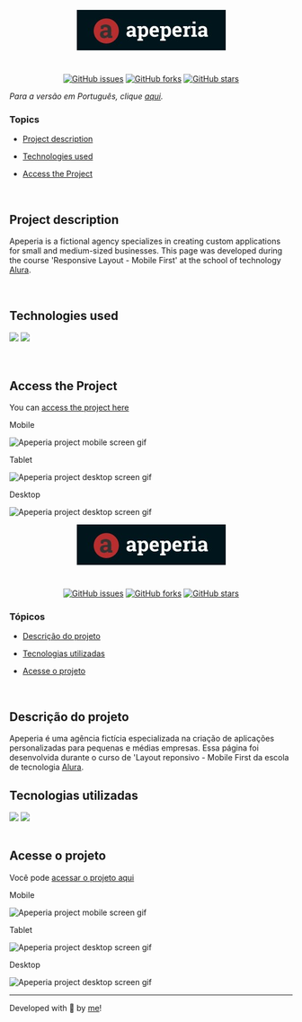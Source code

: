 <p align='center'> <img src="./src/apeperia.jpg" alt="the application logo"> </p>

<h1></h1>

<div align='center'>
	<a href="https://github.com/Caroline-Barbosa-Vilar/apeperia-project/issues"><img alt="GitHub issues" src="https://img.shields.io/github/issues/Caroline-Barbosa-Vilar/apeperia-project"></a>
	<a href="https://github.com/Caroline-Barbosa-Vilar/apeperia-project/network"><img alt="GitHub forks" src="https://img.shields.io/github/forks/Caroline-Barbosa-Vilar/apeperia-project"></a>
	<a href="https://github.com/Caroline-Barbosa-Vilar/apeperia-project/stargazers"><img alt="GitHub stars" src="https://img.shields.io/github/stars/Caroline-Barbosa-Vilar/apeperia-project"></a>
</div>


_Para a versão em Português, clique [aqui](#portuguese)._


### Topics

- [Project description](#project-description)

- [Technologies used](#technologies-used)

<!-- - [What I learned](#what-I-learned)  -->

- [Access the Project](#access-the-project)

<!-- - [Application](#aplication) -->

<br>

## Project description

<p align="justify">

Apeperia is a fictional agency specializes in creating custom applications for small and medium-sized businesses. This page was developed during the course 'Responsive Layout - Mobile First' at the school of technology [Alura](https://www.alura.com.br).

</p>

<br>

## Technologies used

<div>
  <img src="https://img.shields.io/badge/HTML5-E34F26?style=for-the-badge&logo=html5&logoColor=white">
  <img src="https://img.shields.io/badge/CSS3-1572B6?style=for-the-badge&logo=css3&logoColor=white">
</div>

<br>

<!-- ## What I learned

- ;
- .  -->

<br>

## Access the Project

You can [access the project here](https://caroline-barbosa-vilar.github.io/apeperia-project/) 

Mobile

<img src="./apeperia-mobile-screen.gif" alt="Apeperia project mobile screen gif">

Tablet 

<img src="./apeperia-tablet-screen.gif" alt="Apeperia project desktop screen gif">

Desktop 

<img src="./apeperia-desktop-screen.gif" alt="Apeperia project desktop screen gif">

<br>

<div id="portuguese">

<p align='center'> <img src="./src/apeperia.jpg" alt="the application logo"> </p>


<h1></h1>


<div align='center'>
	<a href="https://github.com/Caroline-Barbosa-Vilar/apeperia-project/issues"><img alt="GitHub issues" src="https://img.shields.io/github/issues/Caroline-Barbosa-Vilar/apeperia-project"></a>
	<a href="https://github.com/Caroline-Barbosa-Vilar/apeperia-project/network"><img alt="GitHub forks" src="https://img.shields.io/github/forks/Caroline-Barbosa-Vilar/apeperia-project"></a>
	<a href="https://github.com/Caroline-Barbosa-Vilar/apeperia-project/stargazers"><img alt="GitHub stars" src="https://img.shields.io/github/stars/Caroline-Barbosa-Vilar/apeperia-project"></a>
</div>


### Tópicos 

- [Descrição do projeto](#descrição-do-projeto)

- [Tecnologias utilizadas](#tecnologias-utilizadas)

<!-- - [O que aprendi](#o-que-aprendi) -->

- [Acesse o projeto](#acesse-o-projeto)

<!-- - [Aplicação](#aplicação) -->


<br>

## Descrição do projeto 

<p align="justify">

Apeperia é uma agência fictícia especializada na criação de aplicações personalizadas para pequenas e médias empresas. Essa página foi desenvolvida durante o curso de 'Layout reponsivo - Mobile First da escola de tecnologia [Alura](https://www.alura.com.br).

</p>


## Tecnologias utilizadas

<div>
  <img src="https://img.shields.io/badge/HTML5-E34F26?style=for-the-badge&logo=html5&logoColor=white">
  <img src="https://img.shields.io/badge/CSS3-1572B6?style=for-the-badge&logo=css3&logoColor=white">
</div>


<!--## O que aprendi

- ;
- . -->

<br>

## Acesse o projeto

Você pode [acessar o projeto aqui](https://caroline-barbosa-vilar.github.io/apeperia-project/) 

Mobile

<img src="./apeperia-mobile-screen.gif" alt="Apeperia project mobile screen gif">

Tablet 

<img src="./apeperia-tablet-screen.gif" alt="Apeperia project desktop screen gif">

Desktop 

<img src="./apeperia-desktop-screen.gif" alt="Apeperia project desktop screen gif">


<hr>

Developed with 🧡 by [me](https://www.linkedin.com/in/carolinebarbosavilar/)!
